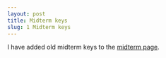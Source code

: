 ```yaml
---
layout: post
title: Midterm keys
slug: 1 Midterm keys
---
```


I have added old midterm keys to the [midterm page](/midterm2.html).

